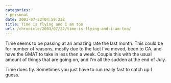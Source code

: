 ```yaml
--- 
categories:
- personal
date: 2003-07-22T04:59:23Z
title: Time is flying and I am too
url: /chronicle/2003/07/22/time-is-flying-and-i-am-too/
---
```


Time seems to be passing at an amazing rate the last month.  This could be for number of reasons, mostly due to the fact I've moved, been to CA, and have the GMAT to take in less then a week.  Couple this with the usual amount of things that are going on, and I'm all the sudden at the end of July.

Time does fly.  Sometimes you just have to run really fast to catch up I guess.
